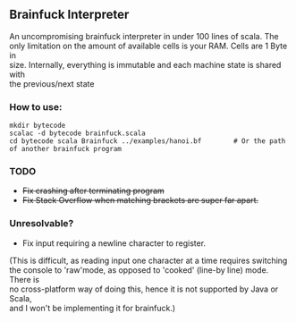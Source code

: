## Brainfuck Interpreter

An uncompromising brainfuck interpreter in under 100 lines of scala. The only
limitation on the amount of available cells is your RAM. Cells are 1 Byte in  
size. Internally, everything is immutable and each machine state is shared with  
the previous/next state

### How to use:
    mkdir bytecode
    scalac -d bytecode brainfuck.scala 
    cd bytecode scala Brainfuck ../examples/hanoi.bf		# Or the path of another brainfuck program

### TODO
* ~~Fix crashing after terminating program~~  
* ~~Fix Stack Overflow when matching brackets are super far apart.~~

### Unresolvable?
* Fix input requiring a newline character to register.

(This is difficult, as reading input one character at a time requires switching  
the console to 'raw'mode, as opposed to 'cooked' (line-by line) mode. There is  
no cross-platform way of doing this, hence it is not supported by Java or Scala,  
and I won't be implementing it for brainfuck.)  
